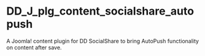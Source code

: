 # DD_J_plg_content_socialshare_autopush
 A Joomla! content plugin for DD SocialShare to bring AutoPush functionality on content after save.

